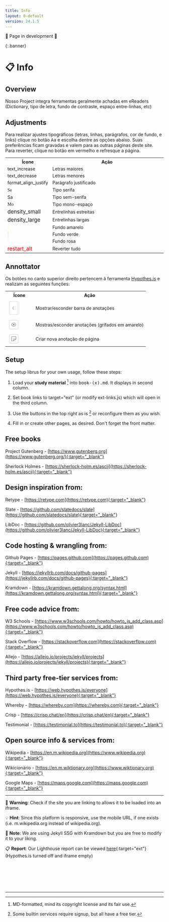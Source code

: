 ```yaml
---
title: Info
layout: 0-default
version: 24.1.5
---
```


<p><span class="emoji">🚧</span> Page in development <span class="emoji">🚧</span></p>
{:.banner}

# <span class="emoji">📋</span> Info

## Overview

Nosso Project integra ferramentas geralmente achadas em eReaders (Dictionary, tipo de letra, fundo de contraste, espaço entre-linhas, etc)

## Adjustments

Para realizar ajustes tipográficos (letras, linhas, parágrafos, cor de fundo, e links) clique no botão <kbd>Aa</kbd> e escolha dentre as opções abaixo. Suas preferências ficam gravadas e valem para as outras páginas deste site. Para reverter, clique no botão em vermelho e refresque a página.

<table> 
<tr><th style="width: 20%">Ícone</th><th>Ação</th></tr>
<tr><td class="center"><span class="icon tools-120">text_increase</span></td><td>Letras maiores</td></tr>
<tr><td class="center"><span class="icon tools-120">text_decrease</span></td><td>Letras menores</td></tr>
<tr><td class="center"><span class="icon tools-120">format_align_justify</span></td><td>Parágrafo justificado</td></tr>
<tr><td class="center"><span class="icon" style="font-size: 100%; font-family: 'Georgia', serif">Se</span></td><td>Tipo serifa</td></tr>
<tr><td class="center"><span class="icon" style="font-size: 100%; font-family: 'Inter', serif">Sa</span></td><td>Tipo sem-serifa</td></tr>
<tr><td class="center"><span class="icon" style="font-size: 100%; font-family: 'Roboto Slab', serif">Mo</span></td><td>Tipo mono-espaço</td></tr>
<tr><td class="center"><span class="icon" style="font-size: 120%">density_small</span></td><td>Entrelinhas estreitas</td></tr>
<tr><td class="center"><span class="icon" style="font-size: 120%">density_large</span></td><td>Entrelinhas largas</td></tr>
<tr><td class="center"><span class="icon tools-120 tools-round" style="background-color: #fffce4;">&nbsp;</span></td><td>Fundo amarelo</td></tr>
<tr><td class="center"><span class="icon tools-120 tools-round" style="background-color: #e8fce4;">&nbsp;</span></td><td>Fundo verde</td></tr>
<tr><td class="center"><span class="icon tools-120 tools-round" style="background-color: #fff4fc;">&nbsp;</span></td><td>Fundo rosa</td></tr>
<!-- <tr><td class="center"><span class="icon" style="color: royalblue;">link_off</span></td><td>Esconder links</td></tr> -->
<tr><td class="center"><span class="icon" style="font-size: 120%; color: red">restart_alt</span></td><td>Reverter tudo</td></tr>
 </table>

## Annottator

<p>Os botões no canto superior direito pertencem à ferramenta <a target="_blank" href="https://web-hypothes-is.translate.goog/everyone/?_x_tr_sl=es&_x_tr_tl=pt&_x_tr_hl=en&_x_tr_pto=wapp">Hypothes.is</a> e realizam as seguintes funções:</p>

<table class="border p-10 fs-3 ff-slab col2-w ml-10">
<tr class="bg-lg"><th style="width: 20%">Ícone</th><th>Ação</th></tr>
<tr><td class="center"><img src="./images/hypo-a.svg" style="all: unset; height: 45px; vertical-align: middle; padding: 5px"></td><td>Mostrar/esconder barra de anotações</td></tr>
<tr><td class="center"><img src="./images/hypo-b.svg" style="all: unset; width: 30px; vertical-align: middle; padding: 5px"></td><td>Mostras/esconder anotações (grifados em amarelo)</td></tr>
<tr><td class="center"><img src="./images//hypo-c.svg" style="all: unset; width: 30px; vertical-align: middle; padding: 5px"></td><td>Criar nova anotação de página</td></tr>
</table>

## Setup

The setup librus for your own usage, follow these steps:

1. Load your **study material** [^1] into <kbd>book-(x).md</kbd>. It displays in second column. 

2. Set book links to target="ext" (or modify ext-links.js) which will open in the third column.

3. Use the buttons in the top right as is [^2] or reconfigure them as you wish.

4. Fill in or create other pages, as desired. Don't forget the front matter.

## Free books

Project Gutenberg - [https://www.gutenberg.org](https://www.gutenberg.org/){:target="_blank"}

Sherlock Holmes - [https://sherlock-holm.es/ascii](https://sherlock-holm.es/ascii){:target="_blank"}

## Design inspiration from: 

Retype - [https://retype.com](https://retype.com){:target="_blank"}

Slate - [https://github.com/slatedocs/slate](https://github.com/slatedocs/slate){:target="_blank"}

LibDoc - [https://github.com/olivier3lanc/Jekyll-LibDoc](https://github.com/olivier3lanc/Jekyll-LibDoc){:target="_blank"}

## Code hosting & wrangling from: 

Github Pages - [https://pages.github.com](https://pages.github.com){:target="_blank"} 

Jekyll - [https://jekyllrb.com/docs/github-pages](https://jekyllrb.com/docs/github-pages){:target="_blank"} 

Kramdown - [https://kramdown.gettalong.org/syntax.html](https://kramdown.gettalong.org/syntax.html){:target="_blank"}

## Free code advice from: 

W3 Schools - [https://www.w3schools.com/howto/howto_js_add_class.asp](https://www.w3schools.com/howto/howto_js_add_class.asp){:target="_blank"} 

Stack Overflow - [https://stackoverflow.com](https://stackoverflow.com){:target="_blank"} 

Allejo - [https://allejo.io/projects/jekyll/projects](https://allejo.io/projects/jekyll/projects){:target="_blank"}

## Third party free-tier services from: 

Hypothes.is - [https://web.hypothes.is/everyone](https://web.hypothes.is/everyone){:target="_blank"} 

Whereby - [https://whereby.com](https://whereby.com){:target="_blank"} 

Crisp - [https://crisp.chat/en](https://crisp.chat/en){:target="_blank"} 

Testimonial - [https://testimonial.to](https://testimonial.to){:target="_blank"} 

## Open source info & services from: 

Wikipedia - [https://en.m.wikipedia.org](https://www.wikipedia.org){:target="_blank"} 

Wikicionário - [https://en.m.wiktionary.org](https://www.wiktionary.org){:target="_blank"} 

Google Maps - [https://maps.google.com](https://maps.google.com){:target="_blank"}

---

🚨 **Warning**: Check if the site you are linking to allows it to be loaded into an iframe.

💡 **Hint**: Since this platform is responsive, use the mobile URL, if one exists (i.e. m.wikipedia.org instead of wikipedia.org).

📝 **Note**: We are using Jekyll SSG with Kramdown but you are free to modify it to your liking.

📋 **Report**: Our Lighthouse report can be viewed [here](./lighthouse.html){:target="ext"} (Hypothes.is turned off and iframe empty)

<p>&nbsp;</p>
<p>&nbsp;</p>
<p>&nbsp;</p>
<hr>

[^1]: MD-formatted, mind its copyright license and its fair use.

[^2]: Some builtin services require signup, but all have a free tier.


<script type="application/json" class="js-hypothesis-config">
{
"openSidebar": true
}
</script>